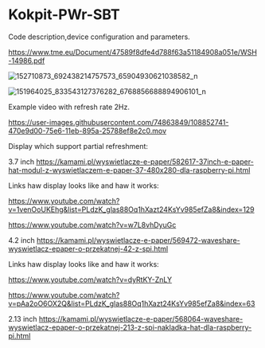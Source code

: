 # Kokpit-PWr-SBT

Code description,device configuration and parameters.

https://www.tme.eu/Document/47589f8dfe4d788f63a51184908a051e/WSH-14986.pdf



![152710873_692438214757573_65904930621038582_n](https://user-images.githubusercontent.com/74863849/108846220-9e107400-75de-11eb-9cbc-22bcd7ffbdb3.jpg)



![151964025_833543127376282_6768856688894906101_n](https://user-images.githubusercontent.com/74863849/108846209-9bae1a00-75de-11eb-9ecf-af8672e177d3.jpg)


Example video with refresh rate 2Hz.

https://user-images.githubusercontent.com/74863849/108852741-470e9d00-75e6-11eb-895a-25788ef8e2c0.mov

Display which support partial refreshment:

3.7 inch https://kamami.pl/wyswietlacze-e-paper/582617-37inch-e-paper-hat-modul-z-wyswietlaczem-e-paper-37-480x280-dla-raspberry-pi.html

Links haw display looks like and haw it works:

https://www.youtube.com/watch?v=1venOoUKEhg&list=PLdzK_glas88Oq1hXazt24KsYv985efZa8&index=129

https://www.youtube.com/watch?v=w7L8vhDyuGc

4.2 inch https://kamami.pl/wyswietlacze-e-paper/569472-waveshare-wyswietlacz-epaper-o-przekatnej-42-z-spi.html

Links haw display looks like and haw it works:

https://www.youtube.com/watch?v=dyRtKY-ZnLY

https://www.youtube.com/watch?v=pAa2oO6OX2Q&list=PLdzK_glas88Oq1hXazt24KsYv985efZa8&index=63

2.13 inch https://kamami.pl/wyswietlacze-e-paper/568064-waveshare-wyswietlacz-epaper-o-przekatnej-213-z-spi-nakladka-hat-dla-raspberry-pi.html






